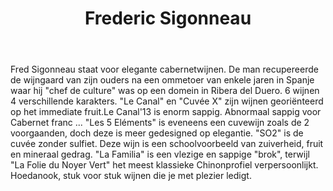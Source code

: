 ﻿---
title: Frederic Sigonneau
regio: Chinon
photo: sigonneau.jpg
layout: wijnhuis 

wijnen:
    - naam:  Le Canal des Grands Pièces'13
      ref:   
      app:   A.O.C. Chinon
      type:  Rouge
      cep:   Cabernet franc
      prijs: 10.42€

    - naam:  Cuvée X'11
      ref:   Loi 1105
      app:   A.O.C. Chinon
      type:  Rouge
      cep:   Cabernet franc
      prijs: 9.39€
      opm: the last bottles
         
    - naam:  Les 5 Eléments'12
      ref:   
      app:   A.O.C. Chinon
      type:  Rouge
      cep:   Cabernet franc
      prijs: 11.94€
      
    - naam:  SO2'12
      ref:   
      app:   A.O.C. Chinon
      type:  Rouge
      cep:   Cabernet franc
      prijs: 13.38€
      
    - naam:  La Familia'12
      ref:   
      app:   A.O.C. Chinon
      type:  Rouge
      cep:   Cabernet franc
      prijs: 11.94€
      
    - naam:  Les Folies du Noyer Vert'11
      ref:   Loi 1143
      app:   A.O.C. Chinon
      type:  Rouge
      cep:   Cabernet franc
      prijs: 15.53€
    
    - naam:  Les Folies du Noyer Vert'12
      ref:   Loi 1143
      app:   A.O.C. Chinon
      type:  Rouge
      cep:   Cabernet franc
      prijs: 15.80€
    

    
---
Fred Sigonneau staat voor elegante cabernetwijnen. 
De man recupereerde de wijngaard van zijn ouders na een ommetoer van enkele jaren in Spanje waar hij "chef de culture" was op een domein in Ribera del Duero. 
6 wijnen 4 verschillende karakters. "Le Canal" en "Cuvée X" zijn wijnen georiënteerd op het immediate fruit.Le Canal'13 is enorm sappig. Abnormaal sappig voor Cabernet franc ...
"Les 5 Eléments" is eveneens een cuvewijn zoals de 2 voorgaanden, doch deze is meer gedesigned op elegantie.
"SO2" is de cuvée zonder sulfiet. Deze wijn is een schoolvoorbeeld van zuiverheid, fruit en mineraal gedrag. "La Familia" is een vlezige en sappige "brok", terwijl "La Folie du Noyer Vert" het meest klassieke Chinonprofiel verpersoonlijkt. Hoedanook, stuk voor stuk wijnen die je met plezier ledigt.


